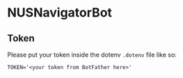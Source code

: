 # NUSNavigatorBot

## Token
Please put your token inside the dotenv `.dotenv` file like so:
```
TOKEN='<your token from BotFather here>'
```
